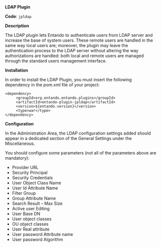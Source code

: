 **LDAP Plugin**

**Code**: ```jpldap```

**Description**

The LDAP plugin lets Entando to authenticate users from LDAP server and increase the base of system users. These remote users are handled in the same way local users are; moreover, the plugin may leave the authentication process to the LDAP server without altering the way authorizations are handled: both local and remote users are managed through the standard users management interface.

**Installation**

In order to install the LDAP Plugin, you must insert the following dependency in the pom.xml file of your project:

```
<dependency>
     <groupId>org.entando.entando.plugins</groupId>
     <artifactId>entando-plugin-jpldap</artifactId>
     <version>${entando.version}</version>
     <type>war</type>
</dependency>
```

**Configuration**

In the Administration Area, the LDAP configuration settings added should appear in a dedicated section of the General Settings under the Miscellaneous.

You should configure some parameters (not all of the parameters above are mandatory):

* Provider URL
* Security Principal
* Security Credentials
* User Object Class Name
* User Id Attribute Name
* Filter Group
* Group Attribute Name
* Search Result – Max Size
* Active user Editing
* User Base DN
* User object classes
* OU object classes
* User Real attribute
* User password Attribute name
* User password Algorithm
